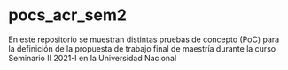 # pocs_acr_sem2
En este repositorio se muestran distintas pruebas de concepto (PoC) para la definición de la propuesta de trabajo final de maestría durante la curso Seminario II 2021-I en la Universidad Nacional
